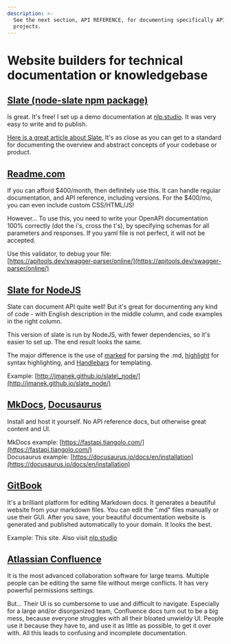 ```yaml
---
description: >-
  See the next section, API REFERENCE, for documenting specifically API
  projects.
---
```


# Website builders for technical documentation or knowledgebase

## [Slate \(node-slate npm package\)](https://github.com/sdelements/node-slate)

Is great. It's free! I set up a demo documentation at [nlp.studio](https://nlp.studio). It was very easy to write and to publish.

[Here is a great article about Slate.](https://www.bitgo.com/blog/using-openapi-at-bitgo) It's as close as you can get to a standard for documenting the overview and abstract concepts of your codebase or product.

## [Readme.com](https://Readme.com)

If you can afford $400/month, then definitely use this. It can handle regular documentation, and API reference, including versions. For the $400/mo, you can even include custom CSS/HTML/JS!

However... To use this,  you need to write your OpenAPI documentation 100% correctly \(dot the i's, cross the t's\), by specifying schemas for all parameters and responses. If you yaml file is not perfect, it will not be accepted.

Use this validator, to debug your file:  
[https://apitools.dev/swagger-parser/online/](https://apitools.dev/swagger-parser/online/)

## [Slate for NodeJS](https://github.com/jmanek/slate_node)

Slate can document API quite well!  But it's great for documenting any kind of code - with English description in the middle column, and code examples in the right column.

This version of slate is run by NodeJS, with fewer dependencies, so it's easier to set up. The end result looks the same.

The major difference is the use of [marked](https://github.com/chjj/marked) for parsing the .md, [highlight](https://highlightjs.org/) for syntax highlighting, and [Handlebars](http://handlebarsjs.com/) for templating.

Example: [http://jmanek.github.io/slate\_node/](http://jmanek.github.io/slate_node/)

## [MkDocs](https://squidfunk.github.io/mkdocs-material/), [Docusaurus](https://docusaurus.io)

Install and host it yourself. No API reference docs, but otherwise great content and UI.

MkDocs example: [https://fastapi.tiangolo.com/](https://fastapi.tiangolo.com/)  
Docusaurus example: [https://docusaurus.io/docs/en/installation](https://docusaurus.io/docs/en/installation)

## [GitBook](https://gitbook.com)

It's a brilliant platform for editing Markdown docs. It generates a beautiful website from your markdown files. You can edit the ".md" files manually or use their GUI. After you save, your beautiful documentation website is generated and published automatically to your domain. It looks the best. 

Example: This site. Also visit [nlp.studio](https://nlp.studio)

## [Atlassian Confluence](https://www.atlassian.com/software/confluence)

It is the most advanced collaboration software for large teams. Multiple people can be editing the same file without merge conflicts. It has very powerful permissions settings.

But... Their UI is so cumbersome to use and difficult to navigate. Especially for a large and/or disorganized team, Confluence docs turn out to be a big mess, because everyone struggles with all their bloated unwieldy UI. People use it because they have to, and use it as little as possible, to get it over with. All this leads to confusing and incomplete documentation.

